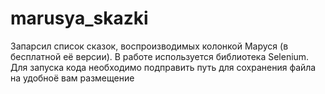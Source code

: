 # marusya_skazki
Запарсил список сказок, воспроизводимых колонкой Маруся (в бесплатной её версии).
В работе используется библиотека Selenium. 
Для запуска кода необходимо подправить путь для сохранения файла на удобноё вам размещение
